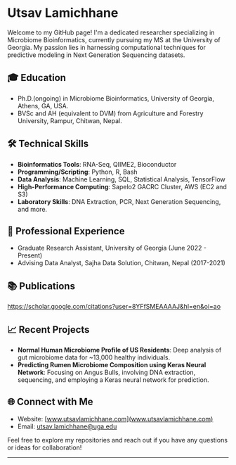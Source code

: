 # Utsav Lamichhane

Welcome to my GitHub page! I'm a dedicated researcher specializing in Microbiome Bioinformatics, currently pursuing my MS at the University of Georgia. My passion lies in harnessing computational techniques for predictive modeling in Next Generation Sequencing datasets.

## 🎓 Education
- Ph.D.(ongoing) in Microbiome Bioinformatics, University of Georgia, Athens, GA, USA.
- BVSc and AH (equivalent to DVM) from Agriculture and Forestry University, Rampur, Chitwan, Nepal.

## 🛠 Technical Skills
- **Bioinformatics Tools**: RNA-Seq, QIIME2, Bioconductor
- **Programming/Scripting**: Python, R, Bash
- **Data Analysis**: Machine Learning, SQL, Statistical Analysis, TensorFlow
- **High-Performance Computing**: Sapelo2 GACRC Cluster, AWS (EC2 and S3)
- **Laboratory Skills**: DNA Extraction, PCR, Next Generation Sequencing, and more.

## 💼 Professional Experience
- Graduate Research Assistant, University of Georgia (June 2022 - Present)
- Advising Data Analyst, Sajha Data Solution, Chitwan, Nepal (2017-2021)

## 📚 Publications
https://scholar.google.com/citations?user=8YFfSMEAAAAJ&hl=en&oi=ao

## 📈 Recent Projects
- **Normal Human Microbiome Profile of US Residents**: Deep analysis of gut microbiome data for ~13,000 healthy individuals.
- **Predicting Rumen Microbiome Composition using Keras Neural Network**: Focusing on Angus Bulls, involving DNA extraction, sequencing, and employing a Keras neural network for prediction.

## 🌐 Connect with Me
- Website: [www.utsavlamichhane.com](www.utsavlamichhane.com)
- Email: utsav.lamichhane@uga.edu

Feel free to explore my repositories and reach out if you have any questions or ideas for collaboration!

---
